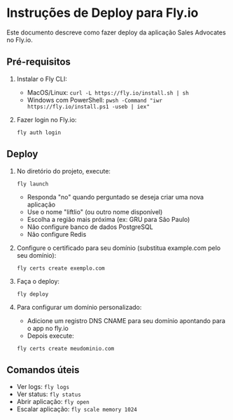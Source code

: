 # Instruções de Deploy para Fly.io

Este documento descreve como fazer deploy da aplicação Sales Advocates no Fly.io.

## Pré-requisitos

1. Instalar o Fly CLI:
   - MacOS/Linux: `curl -L https://fly.io/install.sh | sh`
   - Windows com PowerShell: `pwsh -Command "iwr https://fly.io/install.ps1 -useb | iex"`

2. Fazer login no Fly.io:
   ```
   fly auth login
   ```

## Deploy

1. No diretório do projeto, execute:
   ```
   fly launch
   ```
   - Responda "no" quando perguntado se deseja criar uma nova aplicação
   - Use o nome "liftlio" (ou outro nome disponível)
   - Escolha a região mais próxima (ex: GRU para São Paulo)
   - Não configure banco de dados PostgreSQL
   - Não configure Redis

2. Configure o certificado para seu domínio (substitua example.com pelo seu domínio):
   ```
   fly certs create exemplo.com
   ```

3. Faça o deploy:
   ```
   fly deploy
   ```

4. Para configurar um domínio personalizado:
   - Adicione um registro DNS CNAME para seu domínio apontando para o app no fly.io
   - Depois execute:
   ```
   fly certs create meudominio.com
   ```

## Comandos úteis

- Ver logs: `fly logs`
- Ver status: `fly status`
- Abrir aplicação: `fly open`
- Escalar aplicação: `fly scale memory 1024`
